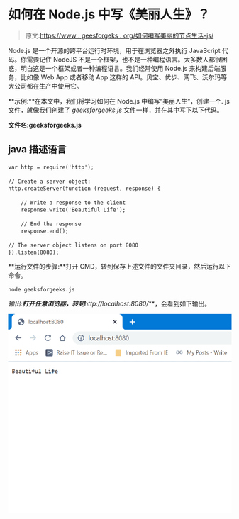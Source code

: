 # 如何在 Node.js 中写《美丽人生》？

> 原文:[https://www . geesforgeks . org/如何编写美丽的节点生活-js/](https://www.geeksforgeeks.org/how-to-write-beautiful-life-in-node-js/)

Node.js 是一个开源的跨平台运行时环境，用于在浏览器之外执行 JavaScript 代码。你需要记住 NodeJS 不是一个框架，也不是一种编程语言。大多数人都很困惑，明白这是一个框架或者一种编程语言。我们经常使用 Node.js 来构建后端服务，比如像 Web App 或者移动 App 这样的 API。贝宝、优步、网飞、沃尔玛等大公司都在生产中使用它。

**示例:**在本文中，我们将学习如何在 Node.js 中编写“美丽人生”，创建一个. js 文件，就像我们创建了 *geeksforgeeks.js* 文件一样，并在其中写下以下代码。

**文件名:geeksforgeeks.js**

## java 描述语言

```
var http = require('http');

// Create a server object:
http.createServer(function (request, response) {

    // Write a response to the client
    response.write('Beautiful Life');

    // End the response
    response.end();

// The server object listens on port 8080
}).listen(8080);
```

**运行文件的步骤:**打开 CMD，转到保存上述文件的文件夹目录，然后运行以下命令。

```
node geeksforgeeks.js
```

**输出:**打开任意浏览器，转到***http://localhost:8080/***，会看到如下输出。

![](img/5477fc97c515881448767b56f077adbc.png)